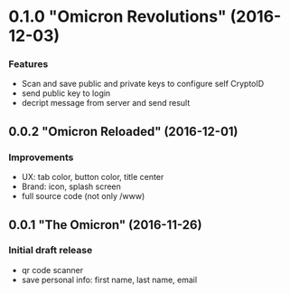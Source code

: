 # 0.1.0 "Omicron Revolutions" (2016-12-03)

### Features
* Scan and save public and private keys to configure self CryptoID
* send public key to login
* decript message from server and send result

## 0.0.2 "Omicron Reloaded" (2016-12-01)

### Improvements
* UX: tab color, button color, title center
* Brand: icon, splash screen
* full source code (not only /www)

## 0.0.1 "The Omicron" (2016-11-26)

### Initial draft release
* qr code scanner
* save personal info: first name, last name, email
